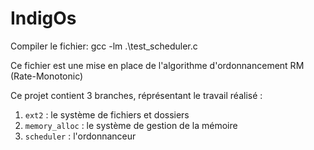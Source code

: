 # IndigOs

Compiler le fichier: gcc -lm .\test_scheduler.c

Ce fichier est une mise en place de l'algorithme d'ordonnancement RM (Rate-Monotonic)

Ce projet contient 3 branches, réprésentant le travail réalisé :
1. `ext2` : le système de fichiers et dossiers
2. `memory_alloc` : le système de gestion de la mémoire
3. `scheduler` : l'ordonnanceur

